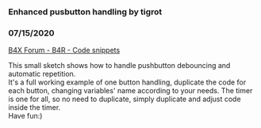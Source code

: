 ### Enhanced pusbutton handling by tigrot
### 07/15/2020
[B4X Forum - B4R - Code snippets](https://www.b4x.com/android/forum/threads/120201/)

This small sketch shows how to handle pushbutton debouncing and automatic repetition.  
It's a full working example of one button handling, duplicate the code for each button, changing variables' name according to your needs. The timer is one for all, so no need to duplicate, simply duplicate and adjust code inside the timer.  
Have fun:)